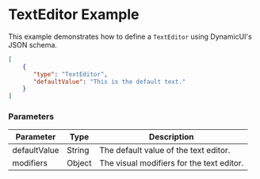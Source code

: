 # TextEditor Example

This example demonstrates how to define a `TextEditor` using DynamicUI's JSON schema.  

```json
[
    {
       "type": "TextEditor",
       "defaultValue": "This is the default text."
    }
]
```

### Parameters

| Parameter | Type        | Description                       |
| --------- | ----------- | --------------------------------- |
| defaultValue | String    | The default value of the text editor. |
| modifiers | Object      | The visual modifiers for the text editor. |